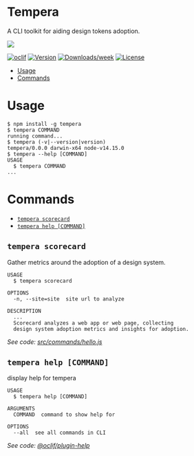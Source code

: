 # Tempera

A CLI toolkit for aiding design tokens adoption.

![](https://dam-13749.kxcdn.com/wp-content/uploads/2017/01/simonetta-vespucci.jpg)

[![oclif](https://img.shields.io/badge/cli-oclif-brightgreen.svg)](https://oclif.io)
[![Version](https://img.shields.io/npm/v/tempera.svg)](https://npmjs.org/package/tempera)
[![Downloads/week](https://img.shields.io/npm/dw/tempera.svg)](https://npmjs.org/package/tempera)
[![License](https://img.shields.io/npm/l/tempera.svg)](https://github.com/michaelmang/tempera/blob/master/package.json)

<!-- toc -->

- [Usage](#usage)
- [Commands](#commands)
<!-- tocstop -->

# Usage

<!-- usage -->

```sh-session
$ npm install -g tempera
$ tempera COMMAND
running command...
$ tempera (-v|--version|version)
tempera/0.0.0 darwin-x64 node-v14.15.0
$ tempera --help [COMMAND]
USAGE
  $ tempera COMMAND
...
```

<!-- usagestop -->

# Commands

<!-- commands -->

- [`tempera scorecard`](#tempera-scorecard)
- [`tempera help [COMMAND]`](#tempera-help-command)

## `tempera scorecard`

Gather metrics around the adoption of a design system.

```
USAGE
  $ tempera scorecard

OPTIONS
  -n, --site=site  site url to analyze

DESCRIPTION
  ...
  Scorecard analyzes a web app or web page, collecting
  design system adoption metrics and insights for adoption.
```

_See code: [src/commands/hello.js](https://github.com/michaelmang/tempera/blob/v0.0.0/src/commands/hello.js)_

## `tempera help [COMMAND]`

display help for tempera

```
USAGE
  $ tempera help [COMMAND]

ARGUMENTS
  COMMAND  command to show help for

OPTIONS
  --all  see all commands in CLI
```

_See code: [@oclif/plugin-help](https://github.com/oclif/plugin-help/blob/v3.2.2/src/commands/help.ts)_

<!-- commandsstop -->
